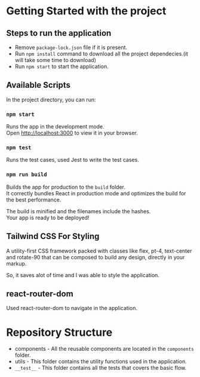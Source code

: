 # Getting Started with the project

## Steps to run the application

- Remove `package-lock.json` file if it is present.
- Run `npm install` command to download all the project dependecies.(it will take some time to download)
- Run `npm start` to start the application.

## Available Scripts

In the project directory, you can run:

### `npm start`

Runs the app in the development mode.\
Open [http://localhost:3000](http://localhost:3000) to view it in your browser.

### `npm test`

Runs the test cases, used Jest to write the test cases.

### `npm run build`

Builds the app for production to the `build` folder.\
It correctly bundles React in production mode and optimizes the build for the best performance.

The build is minified and the filenames include the hashes.\
Your app is ready to be deployed!

## Tailwind CSS For Styling

A utility-first CSS framework packed with classes like flex, pt-4, text-center and rotate-90 that can be composed to build any design, directly in your markup.

So, it saves alot of time and I was able to style the application.

## react-router-dom

Used react-router-dom to navigate in the application.

# Repository Structure

- components - All the reusable components are located in the `components` folder.
- utils - This folder contains the utility functions used in the application.
- `__test__` - This folder contains all the tests that covers the basic flow.

